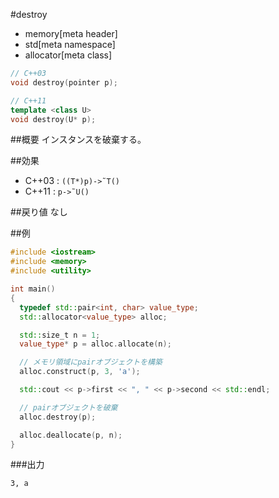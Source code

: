 #destroy
* memory[meta header]
* std[meta namespace]
* allocator[meta class]

```cpp
// C++03
void destroy(pointer p);

// C++11
template <class U>
void destroy(U* p);
```

##概要
インスタンスを破棄する。


##効果
- C++03 : `((T*)p)->˜T()`
- C++11 : `p->˜U()`


##戻り値
なし


##例
```cpp
#include <iostream>
#include <memory>
#include <utility>

int main()
{
  typedef std::pair<int, char> value_type;
  std::allocator<value_type> alloc;

  std::size_t n = 1;
  value_type* p = alloc.allocate(n);

  // メモリ領域にpairオブジェクトを構築
  alloc.construct(p, 3, 'a');

  std::cout << p->first << ", " << p->second << std::endl;

  // pairオブジェクトを破棄
  alloc.destroy(p);

  alloc.deallocate(p, n);
}
```

###出力
```
3, a
```


